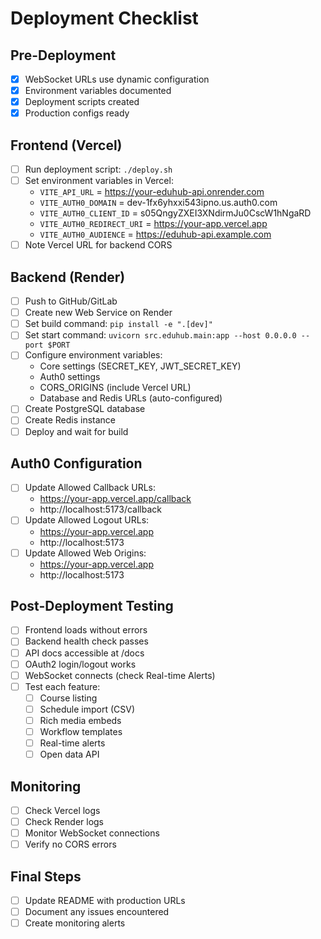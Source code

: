 # Deployment Checklist

## Pre-Deployment
- [x] WebSocket URLs use dynamic configuration
- [x] Environment variables documented
- [x] Deployment scripts created
- [x] Production configs ready

## Frontend (Vercel)
- [ ] Run deployment script: `./deploy.sh`
- [ ] Set environment variables in Vercel:
  - `VITE_API_URL` = https://your-eduhub-api.onrender.com
  - `VITE_AUTH0_DOMAIN` = dev-1fx6yhxxi543ipno.us.auth0.com  
  - `VITE_AUTH0_CLIENT_ID` = s05QngyZXEI3XNdirmJu0CscW1hNgaRD
  - `VITE_AUTH0_REDIRECT_URI` = https://your-app.vercel.app
  - `VITE_AUTH0_AUDIENCE` = https://eduhub-api.example.com
- [ ] Note Vercel URL for backend CORS

## Backend (Render)
- [ ] Push to GitHub/GitLab
- [ ] Create new Web Service on Render
- [ ] Set build command: `pip install -e ".[dev]"`
- [ ] Set start command: `uvicorn src.eduhub.main:app --host 0.0.0.0 --port $PORT`
- [ ] Configure environment variables:
  - Core settings (SECRET_KEY, JWT_SECRET_KEY)
  - Auth0 settings
  - CORS_ORIGINS (include Vercel URL)
  - Database and Redis URLs (auto-configured)
- [ ] Create PostgreSQL database
- [ ] Create Redis instance
- [ ] Deploy and wait for build

## Auth0 Configuration
- [ ] Update Allowed Callback URLs:
  - https://your-app.vercel.app/callback
  - http://localhost:5173/callback
- [ ] Update Allowed Logout URLs:
  - https://your-app.vercel.app
  - http://localhost:5173
- [ ] Update Allowed Web Origins:
  - https://your-app.vercel.app
  - http://localhost:5173

## Post-Deployment Testing
- [ ] Frontend loads without errors
- [ ] Backend health check passes
- [ ] API docs accessible at /docs
- [ ] OAuth2 login/logout works
- [ ] WebSocket connects (check Real-time Alerts)
- [ ] Test each feature:
  - [ ] Course listing
  - [ ] Schedule import (CSV)
  - [ ] Rich media embeds
  - [ ] Workflow templates
  - [ ] Real-time alerts
  - [ ] Open data API

## Monitoring
- [ ] Check Vercel logs
- [ ] Check Render logs
- [ ] Monitor WebSocket connections
- [ ] Verify no CORS errors

## Final Steps
- [ ] Update README with production URLs
- [ ] Document any issues encountered
- [ ] Create monitoring alerts